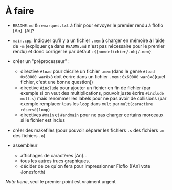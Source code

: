 # À faire

  * `README.md` & `remarques.txt` à finir pour envoyer le premier rendu à floflo [An]. [Al]?
  * `main.cpp`: Indiquer qu'il y a un fichier `.mem` à charger en mémoire à l'aide de `-m` (expliquer ça dans `README.md` n'est pas nécessaire pour le premier rendu) et donc corriger le par défaut : `${nomdefichier/.obj/.mem}`
  * créer un "préprocesseur" : 
	  * directive `#load` pour décrire un fichier `.mem` (dans le genre `#load 0x60000 war8x8` doit écrire dans un fichier `.mem` : `0x60000 war8x8`(quel fichier, c'est une bonne question))
	  * directive `#include` pour ajouter un fichier en fin de fichier (par exemple si on veut des multiplications, pouvoir juste écrire `#include mult.s`) mais renommer les labels pour ne pas avoir de collisions (par exemple remplacer tous les `loop` dans `mult` par `mult(caractère réservé)loop`)
	  * directives `#main` et `#endmain` pour ne pas charger certains morceaux si le fichier est inclus
  
  * créer des makefiles (pour pouvoir séparer les fichiers `.s` des fichiers `.m` des fichiers `.o`)
  * assembleur
	* affichages de caractères [An]...
	* tous les autres trucs graphiques.
	* décider de ce qu'on fera pour impressionner Floflo ([An] vote Jonesforth)
  
*Nota bene*, seul le premier point est vraiment urgent
